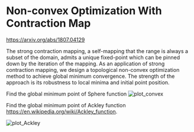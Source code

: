 # Non-convex Optimization With Contraction Map

https://arxiv.org/abs/1807.04129

The strong contraction mapping, a self-mapping that the range is always a subset of the domain, admits a unique fixed-point which can be pinned down by the iteration of the mapping. As an application of strong contraction mapping, we design a topological non-convex optimization method to achieve global minimum convergence. The strength of the approach is its robustness to local minima and initial point position.


Find the global minimum point of Sphere function
![plot_convex](https://user-images.githubusercontent.com/18456485/61999332-2128bb80-b084-11e9-8687-b7419c376be4.png)




Find the global minimum point of Ackley function https://en.wikipedia.org/wiki/Ackley_function.


![plot_Ackley](https://user-images.githubusercontent.com/18456485/61989544-c4cb8a80-aff6-11e9-882e-43d74fcbaa20.png)


